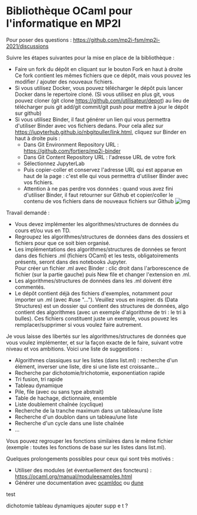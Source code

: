 # Bibliothèque OCaml pour l'informatique en MP2I

Pour poser des questions : https://github.com/mp2i-fsm/mp2i-2021/discussions  

Suivre les étapes suivantes pour la mise en place de la bibliothèque :
- Faire un fork du dépôt en cliquant sur le bouton Fork en haut à droite  
Ce fork contient les mêmes fichiers que ce dépôt, mais vous pouvez les modifier / ajouter des nouveaux fichiers.  
- Si vous utilisez Docker, vous pouvez télécharger le dépôt puis lancer Docker dans le repertoire cloné. 
(Si vous utilisez en plus git, vous pouvez cloner (git clone https://github.com/utilisateur/depot) au lieu de télécharger
puis git add/git commit/git push pour mettre à jour le dépôt sur github)
- Si vous utilisez Binder, il faut générer un lien qui vous permettra d'utiliser Binder avec vos fichiers dedans.
Pour cela allez sur https://jupyterhub.github.io/nbgitpuller/link.html, cliquez sur Binder en haut à droite puis :
  - Dans Git Environment Repository URL : https://github.com/fortierq/mp2i-binder  
  - Dans Git Content Repository URL : l'adresse URL de votre fork  
  - Sélectionnez JupyterLab  
  - Puis copier-coller et conservez l'adresse URL qui est apparue en haut de la page : c'est elle qui vous permettra d'utiliser Binder avec vos fichiers.  
  - Attention à ne pas perdre vos données : quand vous avez fini d'utiliser Binder, il faut retourner sur Github et copier/coller le contenu de vos fichiers dans de nouveaux fichiers sur Github 
![img](https://user-images.githubusercontent.com/49362475/137639518-972b5b78-248e-416d-bb8d-6ec7aaf8be70.png)

Travail demandé :
- Vous devez implémenter les algorithmes/structures de données du cours et/ou vus en TD.
- Regroupez les algorithmes/structures de données dans des dossiers et fichiers pour que ce soit bien organisé.
- Les implémentations des algorithmes/structures de données se feront dans des fichiers .ml (fichiers OCaml) et 
les tests, obligatoirements présents, seront dans des notebooks Jupyter.  
Pour créer un fichier .ml avec Binder : clic droit dans l'arborescence de fichier (sur la partie gauche) puis New file 
et changer l'extension en .ml.
- Les algorithmes/structures de données dans les .ml doivent être commentés.
- Le dépôt contient déjà des fichiers d'exemples, notamment pour importer un .ml (avec #use "..."). Veuillez vous en inspirer. ds (Data Structures) est un dossier qui contient des structures de données, algo contient des algorithmes (avec un exemple d'algorithme de tri : le tri à bulles). Ces fichiers constituent juste un exemple, vous pouvez les remplacer/supprimer si vous voulez faire autrement. 

Je vous laisse des libertés sur les algorithmes/structures de données que vous voulez implémenter, et sur la façon exacte
de le faire, suivant votre niveau et vos ambitions. Voici une liste de suggestions :
- Algorithmes classiques sur les listes (dans list.ml) : recherche d'un élément, inverser une liste, dire si une liste est croissante...
- Recherche par dichotomie/trichotomie, exponentiation rapide
- Tri fusion, tri rapide
- Tableau dynamique
- Pile, file (avec ou sans type abstrait)
- Table de hachage, dictionnaire, ensemble 
- Liste doublement chaînée (cyclique)
- Recherche de la tranche maximum dans un tableau/une liste
- Recherche d'un doublon dans un tableau/une liste
- Recherche d'un cycle dans une liste chaînée
- ...  

Vous pouvez regrouper les fonctions similaires dans le même fichier (exemple : toutes les fonctions de base sur les listes dans list.ml).

Quelques prolongements possibles pour ceux qui sont très motivés :
- Utiliser des modules (et éventuellement des foncteurs) : https://ocaml.org/manual/moduleexamples.html
- Générer une documentation avec [ocamldoc](https://ocaml.org/manual/ocamldoc.html) ou [dune](https://dune.readthedocs.io/en/stable/documentation.html)

test


dichotomie
tableau dynamiques ajouter supp e t ?

